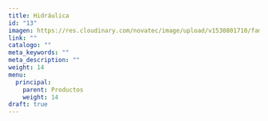 ```yaml
---
title: Hidráulica
id: "13"
imagen: https://res.cloudinary.com/novatec/image/upload/v1530801710/familias/817e1f807bd0914a231bcaa175fad09c-hidraulica.jpg
link: ""
catalogo: ""
meta_keywords: ""
meta_description: ""
weight: 14
menu:
  principal:
    parent: Productos
    weight: 14
draft: true
---
```

